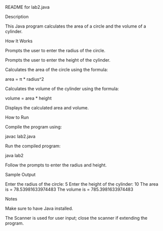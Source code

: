 README for lab2.java

Description

This Java program calculates the area of a circle and the volume of a cylinder.

How It Works

Prompts the user to enter the radius of the circle.

Prompts the user to enter the height of the cylinder.

Calculates the area of the circle using the formula:

area = π * radius^2

Calculates the volume of the cylinder using the formula:

volume = area * height

Displays the calculated area and volume.

How to Run

Compile the program using:

javac lab2.java

Run the compiled program:

java lab2

Follow the prompts to enter the radius and height.

Sample Output

Enter the radius of the circle: 5
Enter the height of the cylinder: 10
The area is = 78.53981633974483
The volume is = 785.3981633974483

Notes

Make sure to have Java installed.

The Scanner is used for user input; close the scanner if extending the program.
